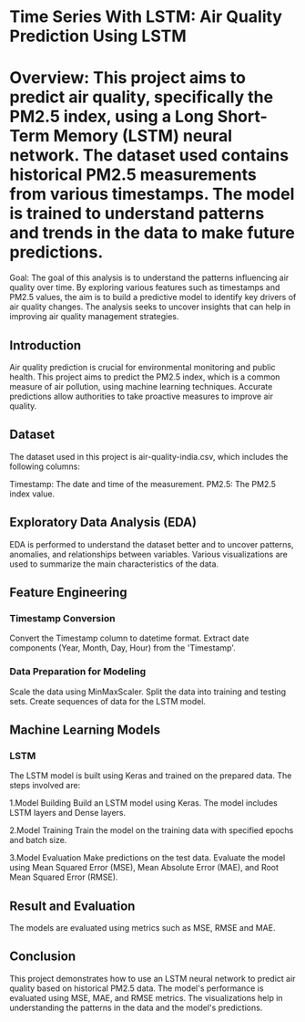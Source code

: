 # Time Series With LSTM: Air Quality Prediction Using LSTM

# Overview: This project aims to predict air quality, specifically the PM2.5 index, using a Long Short-Term Memory (LSTM) neural network. The dataset used contains historical PM2.5 measurements from various timestamps. The model is trained to understand patterns and trends in the data to make future predictions.

Goal: The goal of this analysis is to understand the patterns influencing air quality over time. By exploring various features such as timestamps and PM2.5 values, the aim is to build a predictive model to identify key drivers of air quality changes. The analysis seeks to uncover insights that can help in improving air quality management strategies.

## Introduction
Air quality prediction is crucial for environmental monitoring and public health. This project aims to predict the PM2.5 index, which is a common measure of air pollution, using machine learning techniques. Accurate predictions allow authorities to take proactive measures to improve air quality.

## Dataset
The dataset used in this project is air-quality-india.csv, which includes the following columns:

Timestamp: The date and time of the measurement.
PM2.5: The PM2.5 index value.

## Exploratory Data Analysis (EDA)
EDA is performed to understand the dataset better and to uncover patterns, anomalies, and relationships between variables. Various visualizations are used to summarize the main characteristics of the data.

## Feature Engineering
### Timestamp Conversion
Convert the Timestamp column to datetime format.
Extract date components (Year, Month, Day, Hour) from the 'Timestamp'.

### Data Preparation for Modeling
Scale the data using MinMaxScaler.
Split the data into training and testing sets.
Create sequences of data for the LSTM model.

## Machine Learning Models
### LSTM
The LSTM model is built using Keras and trained on the prepared data. The steps involved are:

1.Model Building
Build an LSTM model using Keras.
The model includes LSTM layers and Dense layers.

2.Model Training
Train the model on the training data with specified epochs and batch size.

3.Model Evaluation
Make predictions on the test data.
Evaluate the model using Mean Squared Error (MSE), Mean Absolute Error (MAE), and Root Mean Squared Error (RMSE).

## Result and Evaluation
The models are evaluated using metrics such as MSE, RMSE and MAE.

## Conclusion
This project demonstrates how to use an LSTM neural network to predict air quality based on historical PM2.5 data. The model's performance is evaluated using MSE, MAE, and RMSE metrics. The visualizations help in understanding the patterns in the data and the model's predictions.

